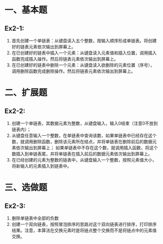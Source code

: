 # 一、基本题

## Ex2-1:

1. 首先创建一个单链表：从键盘读入五个整数，按输入顺序形成单链表。将创建好的链表元素依次输出到屏幕上。
2. 在已创建好的链表中插入一个元素：从键盘读入元素值和插入位置，调用插入函数完成插入操作。然后将链表元素依次输出到屏幕上。
3. 在已创建好的链表中删除一个元素：从键盘读入欲删除的元素位置（序号），调用删除函数完成删除操作。然后将链表元素依次输出到屏幕上。

# 二、扩展题

## Ex2-2:

1. 创建一个单链表，其数据元素为整数，从键盘输入，输入0结束（注意0不放到链表内）；
2. 从键盘任意输入一个整数，在单链表中查询该数，如果单链表中已经存在这个数，就调用删除函数，删除该元素所在结点，并将单链表在删除前后的数据元素依次输出到屏幕上；
   如果单链表中不存在这个数，就调用插入函数，将这个数插入到单链表尾，并将单链表在插入前后的数据元素依次输出到屏幕上。
3. 在已经创建的元素为整数的链表中，从键盘输入一个整数，按照元素值大小，将新输入的元素插入到链表中。

# 三、选做题

## Ex2-3:

1. 删除单链表中全部的负数
2. 创建一个双向链表，按照冒泡排序的思路对这个双向链表进行排序，打印排序结果。注意，本算法在交换元素时是将链点整个交换而不是将链点中的元素值交换。

